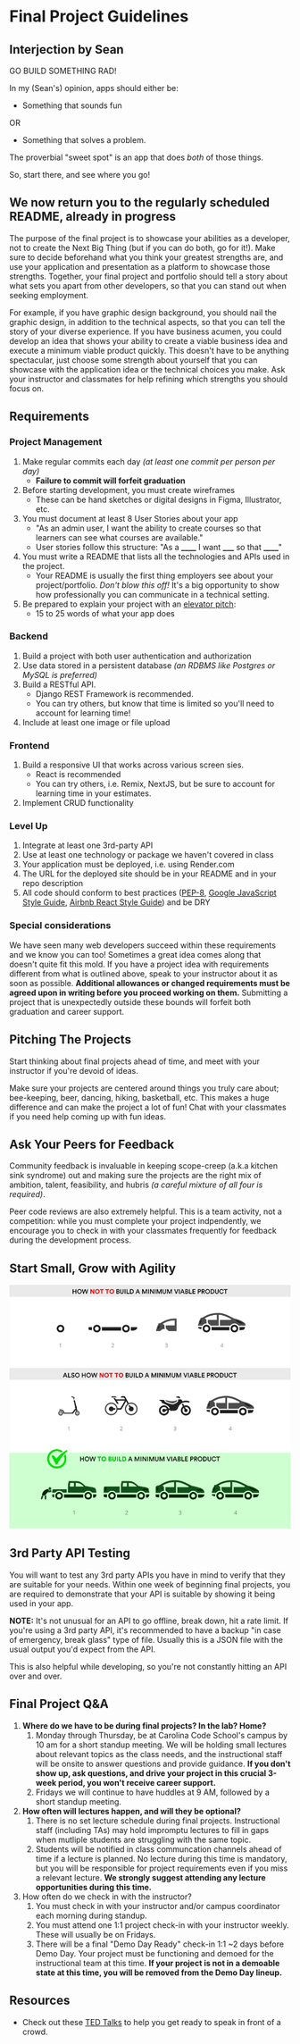# Final Project Guidelines

## Interjection by Sean

GO BUILD SOMETHING RAD!

In my (Sean's) opinion, apps should either be:

* Something that sounds fun

OR

* Something that solves a problem.

The proverbial "sweet spot" is an app that does _both_ of those things.

So, start there, and see where you go!

## We now return you to the regularly scheduled README, already in progress

The purpose of the final project is to showcase your abilities as a developer, not to create the Next Big Thing (but if you can do both, go for it!). Make sure to decide beforehand what you think your greatest strengths are, and use your application and presentation as a platform to showcase those strengths. Together, your final project and portfolio should tell a story about what sets you apart from other developers, so that you can stand out when seeking employment.

For example, if you have graphic design background, you should nail the graphic design, in addition to the technical aspects, so that you can tell the story of your diverse experience. If you have business acumen, you could develop an idea that shows your ability to create a viable business idea and execute a minimum viable product quickly. This doesn't have to be anything spectacular, just choose some strength about yourself that you can showcase with the application idea or the technical choices you make. Ask your instructor and classmates for help refining which strengths you should focus on.

## Requirements

### Project Management

1. Make regular commits each day _(at least one commit per person per day)_
    * **Failure to commit will forfeit graduation**
2. Before starting development, you must create wireframes
    * These can be hand sketches or digital designs in Figma, Illustrator, etc.
3. You must document at least 8 User Stories about your app
    * "As an admin user, I want the ability to create courses so that learners can see what courses are available."
    * User stories follow this structure: "As a **\_\_\_\_** I want **\_\_\_** so that **\_\_\_\_**"
4. You must write a README that lists all the technologies and APIs used in the project.
    * Your README is usually the first thing employers see about your project/portfolio. _Don't blow this off!_ It's a big opportunity to show how professionally you can communicate in a technical setting.
5. Be prepared to explain your project with an [elevator pitch](https://www.universitylabpartners.org/blog/how-to-write-a-winning-elevator-pitch):
    * 15 to 25 words of what your app does

### Backend

1. Build a project with both user authentication and authorization
2. Use data stored in a persistent database _(an RDBMS like Postgres or MySQL is preferred)_
3. Build a RESTful API.
    * Django REST Framework is recommended.
    * You can try others, but know that time is limited so you'll need to account for learning time!
4. Include at least one image or file upload

### Frontend

1. Build a responsive UI that works across various screen sies.
    * React is recommended
    * You can try others, i.e. Remix, NextJS, but be sure to account for learning time in your estimates.
2. Implement CRUD functionality

### Level Up

1. Integrate at least one 3rd-party API
2. Use at least one technology or package we haven't covered in class
3. Your application must be deployed, i.e. using Render.com
4. The URL for the deployed site should be in your README and in your repo description
5. All code should conform to best practices ([PEP-8](https://peps.python.org/pep-0008/), [Google JavaScript Style Guide](https://google.github.io/styleguide/jsguide.html), [Airbnb React Style Guide](https://github.com/airbnb/javascript/tree/master/react)) and be DRY

### Special considerations

We have seen many web developers succeed within these requirements and we know you can too! Sometimes a great idea comes along that doesn't quite fit this mold. If you have a project idea with requirements different from what is outlined above, speak to your instructor about it as soon as possible. **Additional allowances or changed requirements must be agreed upon in writing before you proceed working on them.** Submitting a project that is unexpectedly outside these bounds will forfeit both graduation and career support.

## Pitching The Projects

Start thinking about final projects ahead of time, and meet with your instructor if you're devoid of ideas.

Make sure your projects are centered around things you truly care about; bee-keeping, beer, dancing, hiking, basketball, etc. This makes a huge difference and can make the project a lot of fun! Chat with your classmates if you need help coming up with fun ideas.

## Ask Your Peers for Feedback

Community feedback is invaluable in keeping scope-creep (a.k.a kitchen sink syndrome) out and making sure the projects are the right mix of ambition, talent, feasibility, and hubris _(a careful mixture of all four is required)_.

Peer code reviews are also extremely helpful. This is a team activity, not a competition: while you must complete your project indpendently, we encourage you to check in with your classmates frequently for feedback during the development process.

## Start Small, Grow with Agility

![How to build an MVP](./img/how-to-build-a-minimum-viable-product.png)

## 3rd Party API Testing

You will want to test any 3rd party APIs you have in mind to verify that they are suitable for your needs. Within one week of beginning final projects, you are required to demonstrate that your API is suitable by showing it being used in your app.

**NOTE:** It's not unusual for an API to go offline, break down, hit a rate limit.  If you're using a 3rd party API, it's recommended to have a backup "in case of emergency, break glass" type of file. Usually this is a JSON file with the usual output you'd expect from the API.

This is also helpful while developing, so you're not constantly hitting an API over and over.

## Final Project Q&A

1. **Where do we have to be during final projects? In the lab? Home?**
    1. Monday through Thursday, be at Carolina Code School's campus by 10 am for a short standup meeting. We will be holding small lectures about relevant topics as the class needs, and the instructional staff will be onsite to answer questions and provide guidance. **If you don't show up, ask questions, and drive your project in this crucial 3-week period, you won't receive career support.**
    2. Fridays we will continue to have huddles at 9 AM, followed by a short standup meeting.
2. **How often will lectures happen, and will they be optional?**
    1. There is no set lecture schedule during final projects. Instructional staff (including TAs) may hold impromptu lectures to fill in gaps when mutliple students are struggling with the same topic.
    2. Students will be notified in class communcation channels ahead of time if a lecture is planned. No lecture during this time is mandatory, but you will be responsible for project requirements even if you miss a relevant lecture. **We strongly suggest attending any lecture opportunities during this time.**
3. How often do we check in with the instructor?
    1. You must check in with your instructor and/or campus coordinator each morning during standup.
    2. You must attend one 1:1 project check-in with your instructor weekly. These will usually be on Fridays.
    3. There will be a final "Demo Day Ready" check-in 1:1 ~2 days before Demo Day. Your project must be functioning and demoed for the instructional team at this time. **If your project is not in a demoable state at this time, you will be removed from the Demo Day lineup.**

## Resources

* Check out these [TED Talks](https://www.ted.com/playlists/226/before_public_speaking) to help you get ready to speak in front of a crowd.
